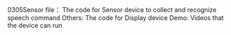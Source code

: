 0305Sensor file： The code for Sensor device to collect and recognize speech command 
Others: The code for Display device
Demo: Videos that the device can run
